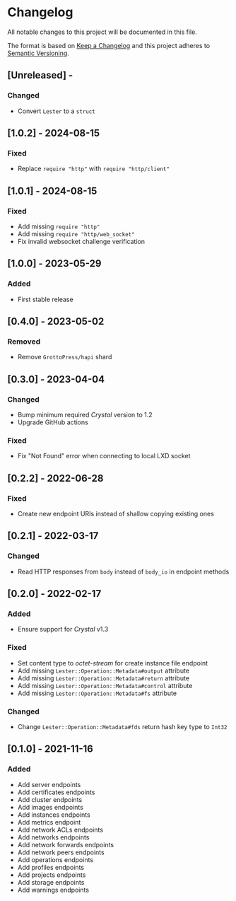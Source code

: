 # Changelog

All notable changes to this project will be documented in this file.

The format is based on [Keep a Changelog](http://keepachangelog.com/en/1.0.0/)
and this project adheres to [Semantic Versioning](http://semver.org/spec/v2.0.0.html).

## [Unreleased] - 

### Changed
- Convert `Lester` to a `struct`

## [1.0.2] - 2024-08-15

### Fixed
- Replace `require "http"` with `require "http/client"`

## [1.0.1] - 2024-08-15

### Fixed
- Add missing `require "http"`
- Add missing `require "http/web_socket"`
- Fix invalid websocket challenge verification

## [1.0.0] - 2023-05-29

### Added
- First stable release

## [0.4.0] - 2023-05-02

### Removed
- Remove `GrottoPress/hapi` shard

## [0.3.0] - 2023-04-04

### Changed
- Bump minimum required *Crystal* version to 1.2
- Upgrade GitHub actions

### Fixed
- Fix "Not Found" error when connecting to local LXD socket

## [0.2.2] - 2022-06-28

### Fixed
- Create new endpoint URIs instead of shallow copying existing ones

## [0.2.1] - 2022-03-17

### Changed
- Read HTTP responses from `body` instead of `body_io` in endpoint methods

## [0.2.0] - 2022-02-17

### Added
- Ensure support for *Crystal* v1.3

### Fixed
- Set content type to *octet-stream* for create instance file endpoint
- Add missing `Lester::Operation::Metadata#output` attribute
- Add missing `Lester::Operation::Metadata#return` attribute
- Add missing `Lester::Operation::Metadata#control` attribute
- Add missing `Lester::Operation::Metadata#fs` attribute

### Changed
- Change `Lester::Operation::Metadata#fds` return hash key type to `Int32`

## [0.1.0] - 2021-11-16

### Added
- Add server endpoints
- Add certificates endpoints
- Add cluster endpoints
- Add images endpoints
- Add instances endpoints
- Add metrics endpoint
- Add network ACLs endpoints
- Add networks endpoints
- Add network forwards endpoints
- Add network peers endpoints
- Add operations endpoints
- Add profiles endpoints
- Add projects endpoints
- Add storage endpoints
- Add warnings endpoints
